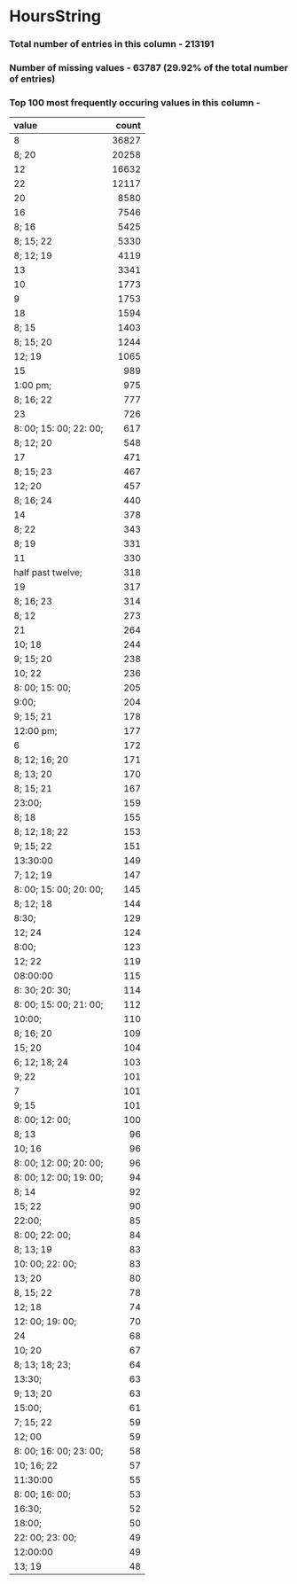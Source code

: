 
# HoursString

### Total number of entries in this column - 213191

### Number of missing values - 63787 (29.92% of the total number of entries)

### Top 100 most frequently occuring values in this column -

| value                  |   count |
|:-----------------------|--------:|
| 8                      |   36827 |
| 8; 20                  |   20258 |
| 12                     |   16632 |
| 22                     |   12117 |
| 20                     |    8580 |
| 16                     |    7546 |
| 8; 16                  |    5425 |
| 8; 15; 22              |    5330 |
| 8; 12; 19              |    4119 |
| 13                     |    3341 |
| 10                     |    1773 |
| 9                      |    1753 |
| 18                     |    1594 |
| 8; 15                  |    1403 |
| 8; 15; 20              |    1244 |
| 12; 19                 |    1065 |
| 15                     |     989 |
| 1:00 pm;               |     975 |
| 8; 16; 22              |     777 |
| 23                     |     726 |
| 8: 00; 15: 00; 22: 00; |     617 |
| 8; 12; 20              |     548 |
| 17                     |     471 |
| 8; 15; 23              |     467 |
| 12; 20                 |     457 |
| 8; 16; 24              |     440 |
| 14                     |     378 |
| 8; 22                  |     343 |
| 8; 19                  |     331 |
| 11                     |     330 |
| half past twelve;      |     318 |
| 19                     |     317 |
| 8; 16; 23              |     314 |
| 8; 12                  |     273 |
| 21                     |     264 |
| 10; 18                 |     244 |
| 9; 15; 20              |     238 |
| 10; 22                 |     236 |
| 8: 00; 15: 00;         |     205 |
| 9:00;                  |     204 |
| 9; 15; 21              |     178 |
| 12:00 pm;              |     177 |
| 6                      |     172 |
| 8; 12; 16; 20          |     171 |
| 8; 13; 20              |     170 |
| 8; 15; 21              |     167 |
| 23:00;                 |     159 |
| 8; 18                  |     155 |
| 8; 12; 18; 22          |     153 |
| 9; 15; 22              |     151 |
| 13:30:00               |     149 |
| 7; 12; 19              |     147 |
| 8: 00; 15: 00; 20: 00; |     145 |
| 8; 12; 18              |     144 |
| 8:30;                  |     129 |
| 12; 24                 |     124 |
| 8:00;                  |     123 |
| 12; 22                 |     119 |
| 08:00:00               |     115 |
| 8: 30; 20: 30;         |     114 |
| 8: 00; 15: 00; 21: 00; |     112 |
| 10:00;                 |     110 |
| 8; 16; 20              |     109 |
| 15; 20                 |     104 |
| 6; 12; 18; 24          |     103 |
| 9; 22                  |     101 |
| 7                      |     101 |
| 9; 15                  |     101 |
| 8: 00; 12: 00;         |     100 |
| 8; 13                  |      96 |
| 10; 16                 |      96 |
| 8: 00; 12: 00; 20: 00; |      96 |
| 8: 00; 12: 00; 19: 00; |      94 |
| 8; 14                  |      92 |
| 15; 22                 |      90 |
| 22:00;                 |      85 |
| 8: 00; 22: 00;         |      84 |
| 8; 13; 19              |      83 |
| 10: 00; 22: 00;        |      83 |
| 13; 20                 |      80 |
| 8, 15; 22              |      78 |
| 12; 18                 |      74 |
| 12: 00; 19: 00;        |      70 |
| 24                     |      68 |
| 10; 20                 |      67 |
| 8; 13; 18; 23;         |      64 |
| 13:30;                 |      63 |
| 9; 13; 20              |      63 |
| 15:00;                 |      61 |
| 7; 15; 22              |      59 |
| 12; 00                 |      59 |
| 8: 00; 16: 00; 23: 00; |      58 |
| 10; 16; 22             |      57 |
| 11:30:00               |      55 |
| 8: 00; 16: 00;         |      53 |
| 16:30;                 |      52 |
| 18:00;                 |      50 |
| 22: 00; 23: 00;        |      49 |
| 12:00:00               |      49 |
| 13; 19                 |      48 |
